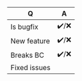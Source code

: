 | Q            | A                                                                  |
|--------------|--------------------------------------------------------------------|
| Is bugfix    | ✔️/❌                                                             |
| New feature  | ✔️/❌                                                             |
| Breaks BC    | ✔️/❌                                                             |
| Fixed issues | <!-- comma-separated list of tickets # fixed by the PR, if any --> |
